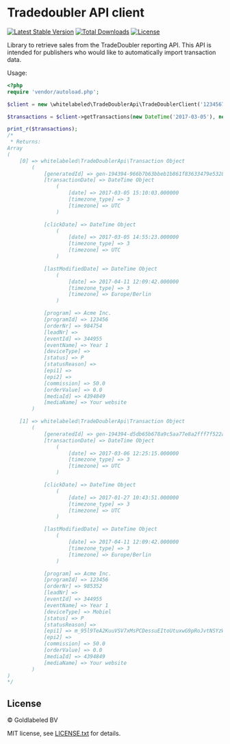 # Tradedoubler API client

[![Latest Stable Version](https://img.shields.io/packagist/v/whitelabeled/tradedoubler-api-client.svg)](https://packagist.org/packages/whitelabeled/tradedoubler-api-client)
[![Total Downloads](https://img.shields.io/packagist/dt/whitelabeled/tradedoubler-api-client.svg)](https://packagist.org/packages/whitelabeled/tradedoubler-api-client)
[![License](https://img.shields.io/packagist/l/whitelabeled/tradedoubler-api-client.svg)](https://packagist.org/packages/whitelabeled/tradedoubler-api-client)

Library to retrieve sales from the TradeDoubler reporting API.
This API is intended for publishers who would like to automatically import transaction data.

Usage:

```php
<?php
require 'vendor/autoload.php';

$client = new \whitelabeled\TradeDoublerApi\TradeDoublerClient('1234567', 'abcdef1234567890abcdef1234567890');

$transactions = $client->getTransactions(new DateTime('2017-03-05'), new DateTime('2017-03-07'));

print_r($transactions);
/*
 * Returns:
Array
(
    [0] => whitelabeled\TradeDoublerApi\Transaction Object
        (
            [generatedId] => gen-194394-966b7b63bbeb1b861f83633479e53282ac5a7e04
            [transactionDate] => DateTime Object
                (
                    [date] => 2017-03-05 15:10:03.000000
                    [timezone_type] => 3
                    [timezone] => UTC
                )

            [clickDate] => DateTime Object
                (
                    [date] => 2017-03-05 14:55:23.000000
                    [timezone_type] => 3
                    [timezone] => UTC
                )

            [lastModifiedDate] => DateTime Object
                (
                    [date] => 2017-04-11 12:09:42.000000
                    [timezone_type] => 3
                    [timezone] => Europe/Berlin
                )

            [program] => Acme Inc.
            [programId] => 123456
            [orderNr] => 984754
            [leadNr] => 
            [eventId] => 344955
            [eventName] => Year 1
            [deviceType] => 
            [status] => P
            [statusReason] => 
            [epi1] => 
            [epi2] => 
            [commission] => 50.0
            [orderValue] => 0.0
            [mediaId] => 4394849
            [mediaName] => Your website
        )

    [1] => whitelabeled\TradeDoublerApi\Transaction Object
        (
            [generatedId] => gen-194394-d5db65b678a9c5aa77e8a2fff7f522aa928c7d69
            [transactionDate] => DateTime Object
                (
                    [date] => 2017-03-06 12:25:15.000000
                    [timezone_type] => 3
                    [timezone] => UTC
                )

            [clickDate] => DateTime Object
                (
                    [date] => 2017-01-27 10:43:51.000000
                    [timezone_type] => 3
                    [timezone] => UTC
                )

            [lastModifiedDate] => DateTime Object
                (
                    [date] => 2017-04-11 12:09:42.000000
                    [timezone_type] => 3
                    [timezone] => Europe/Berlin
                )

            [program] => Acme Inc.
            [programId] => 123456
            [orderNr] => 985352
            [leadNr] => 
            [eventId] => 344955
            [eventName] => Year 1
            [deviceType] => Mobiel
            [status] => P
            [statusReason] => 
            [epi1] => m_95l9TeA2KuuVSV7xMsPCDessuEItoUtuxwG9pRoJvtNSYzWA
            [epi2] => 
            [commission] => 50.0
            [orderValue] => 0.0
            [mediaId] => 4394849
            [mediaName] => Your website
        )
)
*/
```

## License

© Goldlabeled BV

MIT license, see [LICENSE.txt](LICENSE.txt) for details.